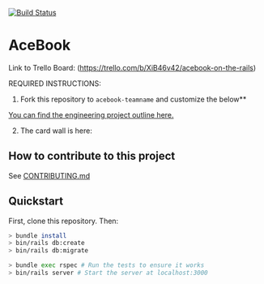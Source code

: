 [![Build Status](https://travis-ci.com/Will-Helliwell/acebook-on-the-rails.svg?branch=master)](https://github.com/Will-Helliwell/acebook-on-the-rails)

# AceBook

Link to Trello Board:
(https://trello.com/b/XiB46v42/acebook-on-the-rails)

REQUIRED INSTRUCTIONS:

1. Fork this repository to `acebook-teamname` and customize
the below**

[You can find the engineering project outline here.](https://github.com/makersacademy/course/tree/master/engineering_projects/rails)

2. The card wall is here: <please update>

## How to contribute to this project
See [CONTRIBUTING.md](CONTRIBUTING.md)

## Quickstart

First, clone this repository. Then:

```bash
> bundle install
> bin/rails db:create
> bin/rails db:migrate

> bundle exec rspec # Run the tests to ensure it works
> bin/rails server # Start the server at localhost:3000
```
